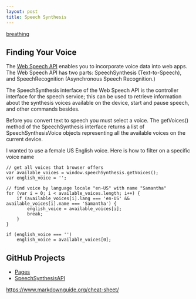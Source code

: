 ```yaml
---
layout: post
title: Speech Synthesis
---
```

[breathing](https://htmlpreview.github.io/?https://raw.githubusercontent.com/jonfleming/SpeechSynthesisAPI/master/breathing.htm)

## Finding Your Voice
The [Web Speech API](https://developer.mozilla.org/en-US/docs/Web/API/Web_Speech_API) enables you to incorporate voice data into web apps. The Web Speech API has two parts: SpeechSynthesis (Text-to-Speech), and SpeechRecognition (Asynchronous Speech Recognition.)

The SpeechSynthesis interface of the Web Speech API is the controller interface for the speech service; this can be used to retrieve information about the synthesis voices available on the device, start and pause speech, and other commands besides.

Before you convert text to speech you must select a voice. The getVoices() method of the SpeechSynthesis interface returns a list of SpeechSynthesisVoice objects representing all the available voices on the current device. 

I wanted to use a female US English voice. Here is how to filter on a specific voice name
~~~
// get all voices that browser offers
var available_voices = window.speechSynthesis.getVoices();
var english_voice = '';

// find voice by language locale "en-US" with name "Samantha"
for (var i = 0; i < available_voices.length; i++) {
    if (available_voices[i].lang === 'en-US' && available_voices[i].name === 'Samantha') {
        english_voice = available_voices[i];
        break;
    }
}

if (english_voice === '')
    english_voice = available_voices[0];
~~~

## GitHub Projects
- [Pages](https://github.com/jonfleming/jonfleming.github.io/tree/master/_posts)
- [SpeechSynthesisAPI](https://github.com/jonfleming/SpeechSynthesisAPI)


https://www.markdownguide.org/cheat-sheet/
